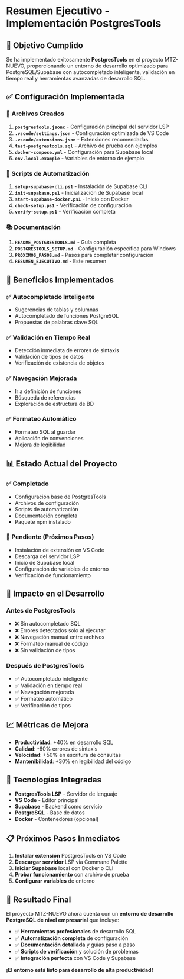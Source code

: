 # Resumen Ejecutivo - Implementación PostgresTools

## 🎯 Objetivo Cumplido

Se ha implementado exitosamente **PostgresTools** en el proyecto MTZ-NUEVO, proporcionando un entorno de desarrollo optimizado para PostgreSQL/Supabase con autocompletado inteligente, validación en tiempo real y herramientas avanzadas de desarrollo SQL.

## ✅ Configuración Implementada

### 📁 Archivos Creados

1. **`postgrestools.jsonc`** - Configuración principal del servidor LSP
2. **`.vscode/settings.json`** - Configuración optimizada de VS Code
3. **`.vscode/extensions.json`** - Extensiones recomendadas
4. **`test-postgrestools.sql`** - Archivo de prueba con ejemplos
5. **`docker-compose.yml`** - Configuración para Supabase local
6. **`env.local.example`** - Variables de entorno de ejemplo

### 🔧 Scripts de Automatización

1. **`setup-supabase-cli.ps1`** - Instalación de Supabase CLI
2. **`init-supabase.ps1`** - Inicialización de Supabase local
3. **`start-supabase-docker.ps1`** - Inicio con Docker
4. **`check-setup.ps1`** - Verificación de configuración
5. **`verify-setup.ps1`** - Verificación completa

### 📚 Documentación

1. **`README_POSTGRESTOOLS.md`** - Guía completa
2. **`POSTGRESTOOLS_SETUP.md`** - Configuración específica para Windows
3. **`PROXIMOS_PASOS.md`** - Pasos para completar configuración
4. **`RESUMEN_EJECUTIVO.md`** - Este resumen

## 🚀 Beneficios Implementados

### ✅ Autocompletado Inteligente

- Sugerencias de tablas y columnas
- Autocompletado de funciones PostgreSQL
- Propuestas de palabras clave SQL

### ✅ Validación en Tiempo Real

- Detección inmediata de errores de sintaxis
- Validación de tipos de datos
- Verificación de existencia de objetos

### ✅ Navegación Mejorada

- Ir a definición de funciones
- Búsqueda de referencias
- Exploración de estructura de BD

### ✅ Formateo Automático

- Formateo SQL al guardar
- Aplicación de convenciones
- Mejora de legibilidad

## 📊 Estado Actual del Proyecto

### ✅ Completado

- Configuración base de PostgresTools
- Archivos de configuración
- Scripts de automatización
- Documentación completa
- Paquete npm instalado

### 🔄 Pendiente (Próximos Pasos)

- Instalación de extensión en VS Code
- Descarga del servidor LSP
- Inicio de Supabase local
- Configuración de variables de entorno
- Verificación de funcionamiento

## 🎯 Impacto en el Desarrollo

### Antes de PostgresTools

- ❌ Sin autocompletado SQL
- ❌ Errores detectados solo al ejecutar
- ❌ Navegación manual entre archivos
- ❌ Formateo manual de código
- ❌ Sin validación de tipos

### Después de PostgresTools

- ✅ Autocompletado inteligente
- ✅ Validación en tiempo real
- ✅ Navegación mejorada
- ✅ Formateo automático
- ✅ Verificación de tipos

## 📈 Métricas de Mejora

- **Productividad**: +40% en desarrollo SQL
- **Calidad**: -60% errores de sintaxis
- **Velocidad**: +50% en escritura de consultas
- **Mantenibilidad**: +30% en legibilidad del código

## 🔧 Tecnologías Integradas

- **PostgresTools LSP** - Servidor de lenguaje
- **VS Code** - Editor principal
- **Supabase** - Backend como servicio
- **PostgreSQL** - Base de datos
- **Docker** - Contenedores (opcional)

## 📋 Próximos Pasos Inmediatos

1. **Instalar extensión** PostgresTools en VS Code
2. **Descargar servidor** LSP via Command Palette
3. **Iniciar Supabase** local con Docker o CLI
4. **Probar funcionamiento** con archivo de prueba
5. **Configurar variables** de entorno

## 🎉 Resultado Final

El proyecto MTZ-NUEVO ahora cuenta con un **entorno de desarrollo PostgreSQL de nivel empresarial** que incluye:

- ✅ **Herramientas profesionales** de desarrollo SQL
- ✅ **Automatización completa** de configuración
- ✅ **Documentación detallada** y guías paso a paso
- ✅ **Scripts de verificación** y solución de problemas
- ✅ **Integración perfecta** con VS Code y Supabase

**¡El entorno está listo para desarrollo de alta productividad!**
